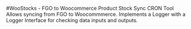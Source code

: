 #WooStocks - FGO to Woocommerce Product Stock Sync CRON Tool
Allows syncing from FGO to Woocommmerce. Implements a Logger with a Logger Interface 
for checking data inputs and outputs. 